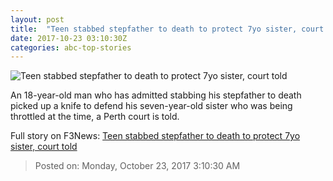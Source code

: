 ```yaml
---
layout: post
title:  "Teen stabbed stepfather to death to protect 7yo sister, court told"
date: 2017-10-23 03:10:30Z
categories: abc-top-stories
---
```


![Teen stabbed stepfather to death to protect 7yo sister, court told](http://www.abc.net.au/news/linkableblob/8413676/data/abc-news-og-data.jpg)

An 18-year-old man who has admitted stabbing his stepfather to death picked up a knife to defend his seven-year-old sister who was being throttled at the time, a Perth court is told.


Full story on F3News: [Teen stabbed stepfather to death to protect 7yo sister, court told](http://www.f3nws.com/n/JxtHEC)

> Posted on: Monday, October 23, 2017 3:10:30 AM
